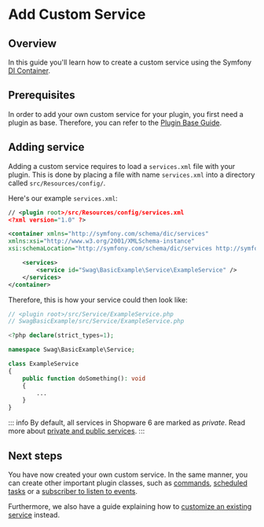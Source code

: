 # Add Custom Service

## Overview

In this guide you'll learn how to create a custom service using the Symfony [DI Container](https://symfony.com/doc/current/service_container.html).

## Prerequisites

In order to add your own custom service for your plugin, you first need a plugin as base. Therefore, you can refer to the [Plugin Base Guide](../plugin-base-guide.md).

## Adding service

Adding a custom service requires to load a `services.xml` file with your plugin. This is done by placing a file with name `services.xml` into a directory called `src/Resources/config/`.

Here's our example `services.xml`:

```xml
// <plugin root>/src/Resources/config/services.xml
<?xml version="1.0" ?>

<container xmlns="http://symfony.com/schema/dic/services"
xmlns:xsi="http://www.w3.org/2001/XMLSchema-instance"
xsi:schemaLocation="http://symfony.com/schema/dic/services http://symfony.com/schema/dic/services/services-1.0.xsd">

    <services>
        <service id="Swag\BasicExample\Service\ExampleService" />
    </services>
</container>
```

Therefore, this is how your service could then look like:

```php
// <plugin root>/src/Service/ExampleService.php
// SwagBasicExample/src/Service/ExampleService.php

<?php declare(strict_types=1);

namespace Swag\BasicExample\Service;

class ExampleService
{
    public function doSomething(): void
    {
        ...
    }
}
```

::: info
By default, all services in Shopware 6 are marked as _private_. Read more about [private and public services](https://symfony.com/doc/current/service_container.html#public-versus-private-services).
:::

## Next steps

You have now created your own custom service. In the same manner, you can create other important plugin classes, such as [commands](add-custom-commands.md), [scheduled tasks](add-scheduled-task.md) or a [subscriber to listen to events](listening-to-events.md).

Furthermore, we also have a guide explaining how to [customize an existing service](adjusting-service.md) instead.
